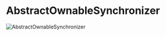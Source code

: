 # AbstractOwnableSynchronizer

![AbstractOwnableSynchronizer](http://ovn0i3kdg.bkt.clouddn.com/AbstractOwnableSynchronizer.png)
